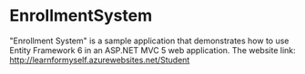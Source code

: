 # EnrollmentSystem
"Enrollment System" is a sample application that demonstrates how to use Entity Framework 6 in an ASP.NET MVC 5 web application.
The website link: http://learnformyself.azurewebsites.net/Student
